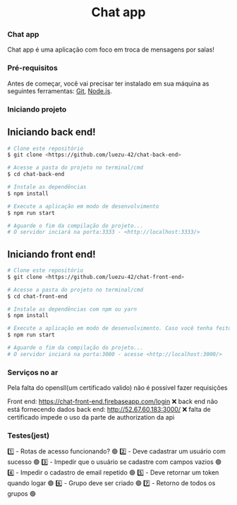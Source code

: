 <h1 align="center">Chat app</h1>

### Chat app

Chat app é uma aplicação com foco em troca de mensagens por salas!

### Pré-requisitos

Antes de começar, você vai precisar ter instalado em sua máquina as seguintes ferramentas:
[Git](https://git-scm.com), [Node.js](https://nodejs.org/en/).

### Iniciando projeto

## Iniciando back end!

```bash
# Clone este repositório
$ git clone <https://github.com/luezu-42/chat-back-end>

# Acesse a pasta do projeto no terminal/cmd
$ cd chat-back-end

# Instale as dependências
$ npm install

# Execute a aplicação em modo de desenvolvimento
$ npm run start

# Aguarde o fim da compilação do projeto...
# O servidor inciará na porta:3333 - <http://localhost:3333/>
```

## Iniciando front end!

```bash
# Clone este repositório
$ git clone <https://github.com/luezu-42/chat-front-end>

# Acesse a pasta do projeto no terminal/cmd
$ cd chat-front-end

# Instale as dependências com npm ou yarn
$ npm install

# Execute a aplicação em modo de desenvolvimento. Caso você tenha feito a instalção por yarn escreva apenas 'yarn start'
$ npm run start

# Aguarde o fim da compilação do projeto...
# O servidor inciará na porta:3000 - acesse <http://localhost:3000/>
```

### Serviços no ar

Pela falta do opensll(um certificado valido) não é possivel fazer requisições

Front end: https://chat-front-end.firebaseapp.com/login ❌ back end não está fornecendo dados
back end: http://52.67.60.183:3000/ ❌ falta de certificado impede o uso da parte de authorization da api

### Testes(jest)

1️⃣ - Rotas de acesso funcionando? 🟢
2️⃣ - Deve cadastrar um usuário com sucesso 🟢
3️⃣ - Impedir que o usuário se cadastre com campos vazios 🟢
4️⃣ - Impedir o cadastro de email repetido 🟢
5️⃣ - Deve retornar um token quando logar 🟢
6️⃣ - Grupo deve ser criado 🟢
7️⃣ - Retorno de todos os grupos 🟢

### 

